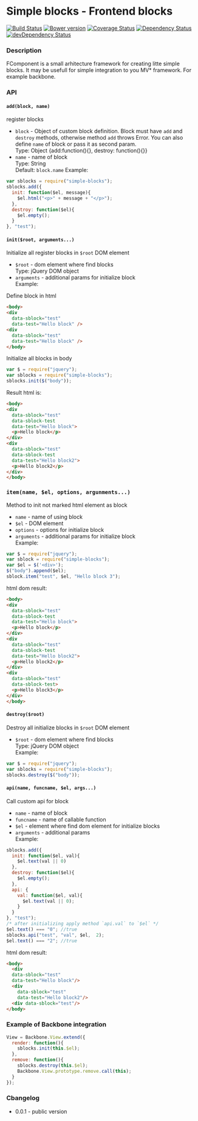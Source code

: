Simple blocks - Frontend blocks
==========
[![Build Status](https://travis-ci.org/lexich/simple-blocks.svg)](https://travis-ci.org/lexich/simple-blocks)
[![Bower version](https://badge.fury.io/bo/simple-blocks.svg)](http://badge.fury.io/bo/simple-blocks)
[![Coverage Status](https://coveralls.io/repos/lexich/simple-blocks/badge.png?branch=master)](https://coveralls.io/r/lexich/simple-blocks?branch=master)
[![Dependency Status](https://david-dm.org/lexich/simple-blocks.svg)](https://david-dm.org/lexich/simple-blocks)
[![devDependency Status](https://david-dm.org/lexich/simple-blocks/dev-status.svg)](https://david-dm.org/lexich/simple-blocks#info=devDependencies)
### Description
FComponent is a small arhitecture framework for creating litte
simple blocks. It may be usefull for simple integration to you
MV* framework. For example backbone.

### API
#### `add(block, name)`  
register blocks  

- `block` - Object of custom block definition. 
            Block must have `add` and `destroy` methods,
            otherwise method `add` throws Error. You can also
            define `name` of block or pass it as second 
            param.  
Type: Object {add:function(){}, destroy: function(){}}  
- `name` - name of block  
Type: String  
Default: `block.name` 
Example:  
```javascript
var sblocks = require("simple-blocks");
sblocks.add({
  init: function($el, message){
    $el.html("<p>" + message + "</p>");
  },
  destroy: function($el){
    $el.empty();
  }
}, "test");
```

#### `init($root, arguments...)`  
Initialize all register blocks in `$root` DOM element  
- `$root` - dom element where find blocks  
Type: jQuery DOM object  
- `arguments` - additional params for initialize block  
Example:

Define block in html
```html
<body>
<div 
  data-sblock="test" 
  data-test="Hello block" />
<div 
  data-sblock="test" 
  data-test="Hello block" />
</body>
```

Initialize all blocks in body
```javascript
var $ = require("jquery");
var sblocks = require("simple-blocks");
sblocks.init($("body"));
```

Result html is:
```html
<body>
<div 
  data-sblock="test" 
  data-sblock-test
  data-test="Hello block">
  <p>Hello block</p>
</div>
<div 
  data-sblock="test" 
  data-sblock-test
  data-test="Hello block2">
  <p>Hello block2</p>
</div>
</body>
```

### `item(name, $el, options, argunments...)`  
Method to init not marked html element as block  
- `name` - name of using block  
- `$el` - DOM element  
- `options` - options for initialize block
- `arguments` - additional params for initialize block  
Example:  

```javascript
var $ = require("jquery");
var sblock = require("simple-blocks");
var $el = $('<div>');
$("body").append($el);
sblock.item("test", $el, "Hello block 3");
```

html dom result:
```html
<body>
<div 
  data-sblock="test" 
  data-sblock-test
  data-test="Hello block">
  <p>Hello block</p>
</div>
<div 
  data-sblock="test" 
  data-sblock-test
  data-test="Hello block2">
  <p>Hello block2</p>
</div>
<div 
  data-sblock="test" 
  data-sblock-test>
  <p>Hello block3</p>
</div>
</body>
```

#### `destroy($root)`
Destroy all initialize blocks in `$root` DOM element
- `$root` - dom element where find blocks  
Type: jQuery DOM object  
Example:  
```javascript
var $ = require("jquery");
var sblocks = require("simple-blocks");
sblocks.destroy($("body"));
```

#### `api(name, funcname, $el, args...)`  
Call custom api for block
- `name` - name of block  
- `funcname` - name of callable function  
- `$el` - element where find dom element for initialize blocks  
- `arguments` - additional params  
Example:
```javascript
sblocks.add({
  init: function($el, val){
    $el.text(val || 0)
  },
  destroy: function($el){
    $el.empty();
  },
  api: {
    val: function($el, val){
      $el.text(val || 0);
    }
  }
}, "test");
/* after initializing apply method `api.val` to `$el` */
$el.text() === "0"; //true
sblocks.api("test", "val", $el,  2);
$el.text() === "2"; //true
```  

html dom result:
```html
<body>
  <div 
  data-sblock="test" 
  data-test="Hello block"/>
  <div 
    data-sblock="test" 
    data-test="Hello block2"/>
  <div data-sblock="test"/>
</body>
```

### Example of Backbone integration
```javascript
View = Backbone.View.extend({
  render: function(){
    sblocks.init(this.$el);
  },
  remove: function(){
    sblocks.destroy(this.$el);
    Backbone.View.prototype.remove.call(this);
  }
});
```
### Cbangelog
- 0.0.1 - public version

